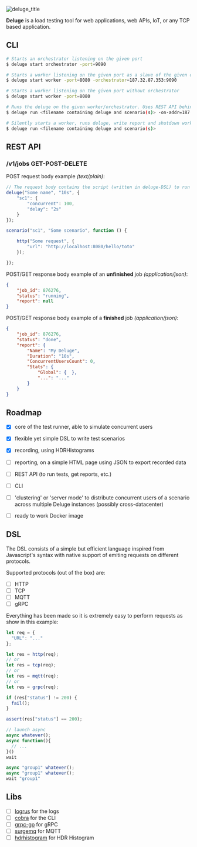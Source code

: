 ![deluge_title](https://user-images.githubusercontent.com/595505/27251395-53b0eb7e-5346-11e7-8b4f-efe8308c3eae.png)

**Deluge** is a load testing tool for web applications, web APIs, IoT, or any TCP based application.

## CLI

```sh
# Starts an orchestrator listening on the given port
$ deluge start orchestrator -port=9090

# Starts a worker listening on the given port as a slave of the given orchestrator
$ deluge start worker -port=8080 -orchestrator=187.32.87.353:9090

# Starts a worker listening on the given port without orchestrator
$ deluge start worker -port=8080

# Runs the deluge on the given worker/orchestrator. Uses REST API behind the scene.
$ deluge run <filename containing deluge and scenario(s)> -on-addr=187.32.87.353:9090

# Silently starts a worker, runs deluge, write report and shutdown worker. Uses REST API behind the scene.
$ deluge run <filename containing deluge and scenario(s)>
```

## REST API

### /v1/jobs GET-POST-DELETE

POST request body example *(text/plain)*:

```js
// The request body contains the script (written in deluge-DSL) to run
deluge("Some name", "10s", {
    "sc1": {
        "concurrent": 100,
        "delay": "2s"
    }
});

scenario("sc1", "Some scenario", function () {

    http("Some request", {
        "url": "http://localhost:8080/hello/toto"
    });

});
```

POST/GET response body example of an **unfinished** job *(application/json)*:

```json
{
    "job_id": 876276,
    "status": "running",
    "report": null
}
```

POST/GET response body example of a **finished** job *(application/json)*:

```json
{
    "job_id": 876276,
    "status": "done",
    "report": {
        "Name": "My Deluge",
        "Duration": "10s",
        "ConcurrentUsersCount": 0,
        "Stats": {
            "Global": {  },
            "...": "..."
        }
    }
}
```

## Roadmap

- [x] core of the test runner, able to simulate concurrent users
- [x] flexible yet simple DSL to write test scenarios
- [x] recording, using HDRHistograms
- [ ] reporting, on a simple HTML page using JSON to export recorded data
- [ ] REST API (to run tests, get reports, etc.)
- [ ] CLI
- [ ] 'clustering' or 'server mode' to distribute concurrent users of a scenario across multiple Deluge instances (possibly cross-datacenter)
- [ ] ready to work Docker image


## DSL

The DSL consists of a simple but efficient language inspired from Javascript's syntax with native support of emiting requests on different protocols.

Supported protocols (out of the box) are:
- [ ] HTTP
- [ ] TCP
- [ ] MQTT
- [ ] gRPC

Everything has been made so it is extremely easy to perform requests as show in this example:

```js
let req = {
  "URL": "..."
};

let res = http(req);
// or
let res = tcp(req);
// or
let res = mqtt(req);
// or
let res = grpc(req);

if (res["status"] != 200) {
  fail();
}

assert(res["status"] == 200);

// launch async
async whatever();
async function(){
  // ...
}()
wait

async "group1" whatever();
async "group1" whatever();
wait "group1"
```

## Libs

- [ ] [logrus](https://github.com/sirupsen/logrus) for the logs
- [ ] [cobra](https://github.com/spf13/cobra) for the CLI
- [ ] [grpc-go](https://github.com/grpc/grpc-go) for gRPC
- [ ] [surgemq](https://github.com/influxdata/surgemq) for MQTT
- [ ] [hdrhistogram](https://github.com/codahale/hdrhistogram) for HDR Histogram
